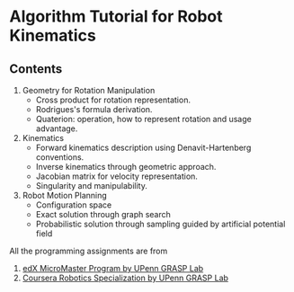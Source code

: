 # Algorithm Tutorial for Robot Kinematics

## Contents

1. Geometry for Rotation Manipulation
    * Cross product for rotation representation.
    * Rodrigues's formula derivation.
    * Quaterion: operation, how to represent rotation and usage advantage.
2. Kinematics
    * Forward kinematics description using Denavit-Hartenberg conventions.
    * Inverse kinematics through geometric approach.
    * Jacobian matrix for velocity representation.
    * Singularity and manipulability.
3. Robot Motion Planning
    * Configuration space
    * Exact solution through graph search
    * Probabilistic solution through sampling guided by artificial potential field
    
All the programming assignments are from 

1. <a href="https://www.edx.org/micromasters/pennx-robotics">edX MicroMaster Program by UPenn GRASP Lab</a>
2. <a href="https://www.coursera.org/specializations/robotics">Coursera Robotics Specialization by UPenn GRASP Lab</a>
